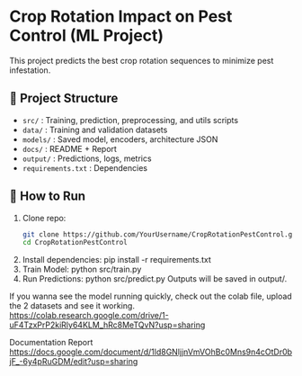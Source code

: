 # Crop Rotation Impact on Pest Control (ML Project)

This project predicts the best crop rotation sequences to minimize pest infestation.

## 📂 Project Structure
- `src/` : Training, prediction, preprocessing, and utils scripts
- `data/` : Training and validation datasets
- `models/` : Saved model, encoders, architecture JSON
- `docs/` : README + Report
- `output/` : Predictions, logs, metrics
- `requirements.txt` : Dependencies

## 🚀 How to Run

1. Clone repo:
   ```bash
   git clone https://github.com/YourUsername/CropRotationPestControl.git
   cd CropRotationPestControl
2. Install dependencies:
   pip install -r requirements.txt
3. Train Model: 
   python src/train.py
4. Run Predictions: 
   python src/predict.py
   Outputs will be saved in output/.

If you wanna see the model running quickly, check out the colab file, upload the 2 datasets and see it working.
https://colab.research.google.com/drive/1-uF4TzxPrP2kiRly64KLM_hRc8MeTQvN?usp=sharing 

Documentation Report 
https://docs.google.com/document/d/1ld8GNljjnVmVOhBc0Mns9n4cOtDr0bjF_-6y4pRuGDM/edit?usp=sharing 
